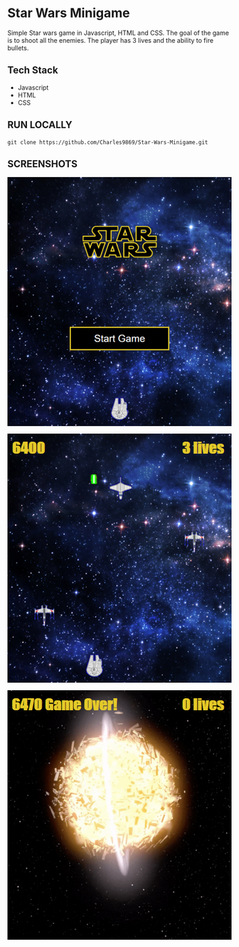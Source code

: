 # Star Wars Minigame

Simple Star wars game in Javascript, HTML and CSS. The goal of the game is to shoot all the enemies. The player has 3 lives and the ability to fire bullets.

## Tech Stack

- Javascript
- HTML
- CSS

## RUN LOCALLY

```
git clone https://github.com/Charles9869/Star-Wars-Minigame.git
```

## SCREENSHOTS

![image](screenshots/page1.png)

![image](screenshots/page2.png)

![image](screenshots/gameover.png)
